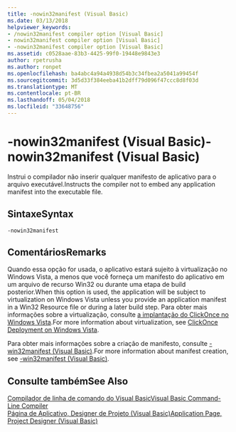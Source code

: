 ```yaml
---
title: -nowin32manifest (Visual Basic)
ms.date: 03/13/2018
helpviewer_keywords:
- /nowin32manifest compiler option [Visual Basic]
- nowin32manifest compiler option [Visual Basic]
- -nowin32manifest compiler option [Visual Basic]
ms.assetid: c0528aae-83b3-4425-99f0-19448e9843e3
author: rpetrusha
ms.author: ronpet
ms.openlocfilehash: ba4abc4a94a4938d54b3c34fbea2a5041a99454f
ms.sourcegitcommit: 3d5d33f384eeba41b2dff79d096f47ccc8d8f03d
ms.translationtype: MT
ms.contentlocale: pt-BR
ms.lasthandoff: 05/04/2018
ms.locfileid: "33648756"
---
```

# <a name="-nowin32manifest-visual-basic"></a><span data-ttu-id="2eb58-102">-nowin32manifest (Visual Basic)</span><span class="sxs-lookup"><span data-stu-id="2eb58-102">-nowin32manifest (Visual Basic)</span></span>
<span data-ttu-id="2eb58-103">Instrui o compilador não inserir qualquer manifesto de aplicativo para o arquivo executável.</span><span class="sxs-lookup"><span data-stu-id="2eb58-103">Instructs the compiler not to embed any application manifest into the executable file.</span></span>  
  
## <a name="syntax"></a><span data-ttu-id="2eb58-104">Sintaxe</span><span class="sxs-lookup"><span data-stu-id="2eb58-104">Syntax</span></span>  
  
```  
-nowin32manifest  
```  
  
## <a name="remarks"></a><span data-ttu-id="2eb58-105">Comentários</span><span class="sxs-lookup"><span data-stu-id="2eb58-105">Remarks</span></span>  
 <span data-ttu-id="2eb58-106">Quando essa opção for usada, o aplicativo estará sujeito à virtualização no Windows Vista, a menos que você forneça um manifesto do aplicativo em um arquivo de recurso Win32 ou durante uma etapa de build posterior.</span><span class="sxs-lookup"><span data-stu-id="2eb58-106">When this option is used, the application will be subject to virtualization on Windows Vista unless you provide an application manifest in a Win32 Resource file or during a later build step.</span></span> <span data-ttu-id="2eb58-107">Para obter mais informações sobre a virtualização, consulte [a implantação do ClickOnce no Windows Vista](/visualstudio/deployment/clickonce-deployment-on-windows-vista).</span><span class="sxs-lookup"><span data-stu-id="2eb58-107">For more information about virtualization, see [ClickOnce Deployment on Windows Vista](/visualstudio/deployment/clickonce-deployment-on-windows-vista).</span></span>  
  
 <span data-ttu-id="2eb58-108">Para obter mais informações sobre a criação de manifesto, consulte [-win32manifest (Visual Basic)](../../../visual-basic/reference/command-line-compiler/win32manifest.md).</span><span class="sxs-lookup"><span data-stu-id="2eb58-108">For more information about manifest creation, see [-win32manifest (Visual Basic)](../../../visual-basic/reference/command-line-compiler/win32manifest.md).</span></span>  
  
## <a name="see-also"></a><span data-ttu-id="2eb58-109">Consulte também</span><span class="sxs-lookup"><span data-stu-id="2eb58-109">See Also</span></span>  
 [<span data-ttu-id="2eb58-110">Compilador de linha de comando do Visual Basic</span><span class="sxs-lookup"><span data-stu-id="2eb58-110">Visual Basic Command-Line Compiler</span></span>](../../../visual-basic/reference/command-line-compiler/index.md)  
 [<span data-ttu-id="2eb58-111">Página de Aplicativo, Designer de Projeto (Visual Basic)</span><span class="sxs-lookup"><span data-stu-id="2eb58-111">Application Page, Project Designer (Visual Basic)</span></span>](/visualstudio/ide/reference/application-page-project-designer-visual-basic)
